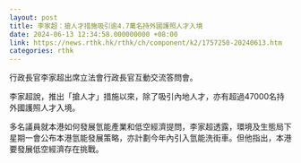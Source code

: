 ```yaml
---
layout: post
title: 李家超：搶人才措施吸引逾4.7萬名持外國護照人才入境
date: 2024-06-13 12:34:58.000000000 +08:00
link: https://news.rthk.hk/rthk/ch/component/k2/1757250-20240613.htm
categories: rthk
---
```


行政長官李家超出席立法會行政長官互動交流答問會。

李家超說，推出「搶人才」措施以來，除了吸引內地人才，亦有超過47000名持外國護照人才入境。

多名議員就本港如何發展氫能產業和低空經濟提問，李家超透露，環境及生態局下星期一會公布本港氫能發展策略，亦計劃今年內引入氫能洗街車。但他指出，本港要發展低空經濟存在挑戰。
